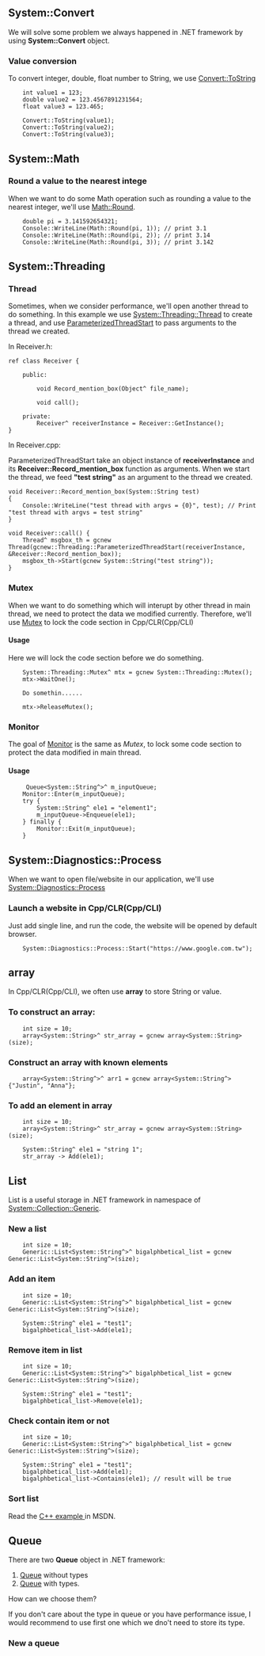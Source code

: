 ## System::Convert

We will solve some problem we always happened in .NET framework by using **System::Convert** object.

### Value conversion

To convert integer, double, float number to String, we use [Convert::ToString](https://msdn.microsoft.com/zh-tw/library/system.convert(v=vs.110).aspx)

````
    int value1 = 123;
    double value2 = 123.4567891231564;
    float value3 = 123.465;
    
    Convert::ToString(value1);
    Convert::ToString(value2);
    Convert::ToString(value3);
````

## System::Math


### Round a value to the nearest intege
When we want to do some Math operation such as rounding a value to the nearest integer, we'll use [Math::Round](https://msdn.microsoft.com/zh-tw/library/75ks3aby(v=vs.110).aspx).

````
    double pi = 3.141592654321;
    Console::WriteLine(Math::Round(pi, 1)); // print 3.1
    Console::WriteLine(Math::Round(pi, 2)); // print 3.14
    Console::WriteLine(Math::Round(pi, 3)); // print 3.142
````

## System::Threading

### Thread

Sometimes, when we consider performance, we'll open another thread to do something. In this example we use [System::Threading::Thread](https://msdn.microsoft.com/zh-tw/library/xx3ezzs2(v=vs.110).aspx) to create a thread, and use [ParameterizedThreadStart](https://msdn.microsoft.com/zh-tw/library/system.threading.parameterizedthreadstart(v=vs.110).aspx?cs-save-lang=1&cs-lang=cpp#code-snippet-2) to pass arguments to the thread we created.

In  Receiver.h:
````
ref class Receiver {

    public:

        void Record_mention_box(Object^ file_name);

        void call();
        
    private:
        Receiver^ receiverInstance = Receiver::GetInstance();
}
````
 

In  Receiver.cpp:

ParameterizedThreadStart take an object instance of **receiverInstance** and its **Receiver::Record_mention_box** function as arguments. When we start the thread, we feed **"test string"** as an argument to the thread we created.
````
void Receiver::Record_mention_box(System::String test)
{
    Console::WriteLine("test thread with argvs = {0}", test); // Print "test thread with argvs = test string"
}

void Receiver::call() {
    Thread^ msgbox_th = gcnew Thread(gcnew::Threading::ParameterizedThreadStart(receiverInstance, &Receiver::Record_mention_box));
    msgbox_th->Start(gcnew System::String("test string"));
}
````

### Mutex

When we want to do something which will interupt by other thread in main thread, we need to protect the data we modified currently. Therefore, we'll use [Mutex](https://msdn.microsoft.com/zh-tw/library/system.threading.mutex(v=vs.110).aspx) to lock the code section in Cpp/CLR(Cpp/CLI)

#### Usage
Here we will lock the code section before we do something.
````
    System::Threading::Mutex^ mtx = gcnew System::Threading::Mutex();
    mtx->WaitOne();
    
    Do somethin......
    
    mtx->ReleaseMutex();
````

### Monitor

The goal of [Monitor](https://msdn.microsoft.com/zh-tw/library/system.threading.monitor(v=vs.110).aspx) is the same as *Mutex*, to lock some code section to protect the data modified in main thread.  

#### Usage
````
     Queue<System::String^>^ m_inputQueue;
    Monitor::Enter(m_inputQueue);
    try {
        System::String^ ele1 = "element1";
        m_inputQueue->Enqueue(ele1);
    } finally {
        Monitor::Exit(m_inputQueue);
    }
````

## System::Diagnostics::Process
When we want to open file/website in our application, we'll use [System::Diagnostics::Process](https://msdn.microsoft.com/zh-tw/library/system.diagnostics.process(v=vs.110).aspx)

### Launch a website in Cpp/CLR(Cpp/CLI)

Just add single line, and run the code, the website will be opened by default browser.
````
    System::Diagnostics::Process::Start("https://www.google.com.tw");
````

## array

In Cpp/CLR(Cpp/CLI), we often use **array** to store String or value.

### To construct an **array**:
````
    int size = 10;
    array<System::String>^ str_array = gcnew array<System::String>(size);
````

### Construct an **array** with known elements
````
    array<System::String^>^ arr1 = gcnew array<System::String^> {"Justin", "Anna"};
````

### To add an element in **array**
````
    int size = 10;
    array<System::String>^ str_array = gcnew array<System::String>(size);
    
    System::String^ ele1 = "string 1";
    str_array -> Add(ele1);
````

## List

List is a useful storage in .NET framework in namespace of [System::Collection::Generic](https://msdn.microsoft.com/zh-tw/library/system.collections.generic(v=vs.110).aspx).


### New a list
````
    int size = 10;
    Generic::List<System::String^>^ bigalphbetical_list = gcnew Generic::List<System::String^>(size);
````
### Add an item
````
    int size = 10;
    Generic::List<System::String^>^ bigalphbetical_list = gcnew Generic::List<System::String^>(size);
    
    System::String^ ele1 = "test1";
    bigalphbetical_list->Add(ele1);
````

### Remove item in list
````
    int size = 10;
    Generic::List<System::String^>^ bigalphbetical_list = gcnew Generic::List<System::String^>(size);
    
    System::String^ ele1 = "test1";
    bigalphbetical_list->Remove(ele1);
````

### Check contain item or not 
````
    int size = 10;
    Generic::List<System::String^>^ bigalphbetical_list = gcnew Generic::List<System::String^>(size);
    
    System::String^ ele1 = "test1";
    bigalphbetical_list->Add(ele1);
    bigalphbetical_list->Contains(ele1); // result will be true
````

### Sort list

Read the [C++ example ](https://msdn.microsoft.com/zh-tw/library/w56d4y5z(v=vs.110).aspx?cs-save-lang=1&cs-lang=cpp#code-snippet-1) in MSDN.

## Queue

There are two **Queue** object in .NET framework: 
1. [Queue](https://msdn.microsoft.com/zh-tw/library/system.collections.queue(v=vs.110).aspx) without types
2. [Queue](https://msdn.microsoft.com/zh-tw/library/7977ey2c(v=vs.110).aspx) with types. 

How can we choose them?

If you don't care about the type in queue or you have performance issue, I would recommend to use first one which we dno't need to store its type.

### New a queue


